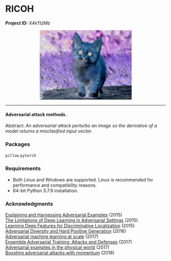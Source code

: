 # RICOH

**Project ID:** X4k11zMb

<p align="center">
  <img src="https://github.com/epochlab/RICOH/blob/main/sample.png">
</p>

--------------------------------------------------------------------

#### Adversarial attack methods.
Abstract: *An adversarial attack perturbs an image so the derivative of a model returns a misclasified input vector.*

### Packages
`pillow` `pytorch`

### Requirements
- Both Linux and Windows are supported. Linux is recommended for performance and compatibility reasons.
- 64-bit Python 3.7.9 installation.

### Acknowledgments
[Explaining and Harnessing Adversarial Examples](https://arxiv.org/pdf/1412.6572.pdf) (2015)<br>
[The Limitations of Deep Learning in Adversarial Settings](https://arxiv.org/pdf/1511.07528.pdf) (2015)<br>
[Learning Deep Features for Discriminative Localization](https://arxiv.org/pdf/1512.04150v1.pdf) (2015)<br>
[Adversarial Diversity and Hard Positive Generation](https://arxiv.org/pdf/1605.01775.pdf) (2016)<br>
[Adversarial machine learning at scale](https://arxiv.org/pdf/1611.01236.pdf) (2017)<br>
[Ensemble Adversarial Training: Attacks and Defenses](https://arxiv.org/abs/1705.07204) (2017)<br>
[Adversarial examples in the physical world](https://arxiv.org/pdf/1607.02533.pdf) (2017)<br>
[Boosting adversarial attacks with momentum](https://arxiv.org/pdf/1710.06081.pdf) (2018)
